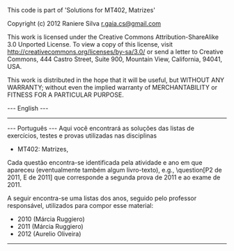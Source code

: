 This code is part of 'Solutions for MT402, Matrizes'

Copyright (c) 2012 Raniere Silva <r.gaia.cs@gmail.com>

This work is licensed under the Creative Commons Attribution-ShareAlike 3.0 Unported License. To view a copy of this license, visit http://creativecommons.org/licenses/by-sa/3.0/ or send a letter to Creative Commons, 444 Castro Street, Suite 900, Mountain View, California, 94041, USA.

This work is distributed in the hope that it will be useful, but WITHOUT ANY WARRANTY; without even the implied warranty of MERCHANTABILITY or FITNESS FOR A PARTICULAR PURPOSE.

--- English ---

---

--- Português ---
Aqui você encontrará as soluções das listas de exercícios, testes e provas utilizadas nas disciplinas
 - MT402: Matrizes,

Cada questão encontra-se identificada pela atividade e ano em que apareceu (eventualmente também algum livro-texto), e.g., \question[P2 de 2011, E de 2011] que corresponde a segunda prova de 2011 e ao exame de 2011.

A seguir encontra-se uma listas dos anos, seguido pelo professor responsável, utilizados para compor esse material:
 - 2010 (Márcia Ruggiero)
 - 2011 (Márcia Ruggiero)
 - 2012 (Aurelio Oliveira)
---
